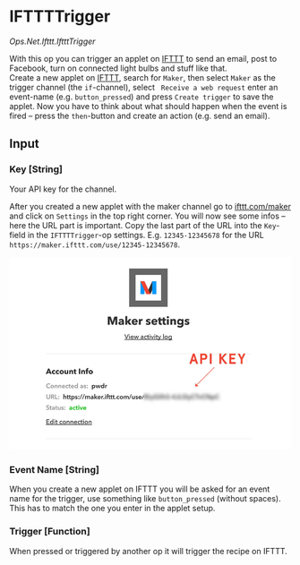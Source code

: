 # IFTTTTrigger

*Ops.Net.Ifttt.IftttTrigger*  

With this op you can trigger an applet on [IFTTT](https://ifttt.com/maker) to send an email, post to Facebook, turn on connected light bulbs and stuff like that.  
Create a new applet on [IFTTT](https://ifttt.com/create), search for `Maker`, then select  `Maker` as the trigger channel (the `if`-channel), select ` Receive a web request` enter an event-name (e.g. `button_pressed`) and press `Create trigger` to save the applet. Now you have to think about what should happen when the event is fired – press the `then`-button and create an action (e.g. send an email).

## Input

### Key [String]

Your API key for the channel.  

After you created a new applet with the maker channel go to [ifttt.com/maker](https://ifttt.com/maker) and click on `Settings` in the top right corner. You will now see some infos – here the URL part is important. Copy the last part of the URL into the `Key`-field in the `IFTTTTrigger`-op settings. E.g. `12345-12345678` for the URL `https://maker.ifttt.com/use/12345-12345678`.

![](img/api_key.jpg)

### Event Name [String]

When you create a new applet on IFTTT you will be asked for an event name for the trigger, use something like `button_pressed` (without spaces). This has to match the one you enter in the applet setup.

### Trigger [Function]

When pressed or triggered by another op it will trigger the recipe on IFTTT.